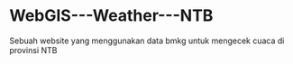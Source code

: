 # WebGIS---Weather---NTB
Sebuah website yang menggunakan data bmkg untuk mengecek cuaca di provinsi NTB
